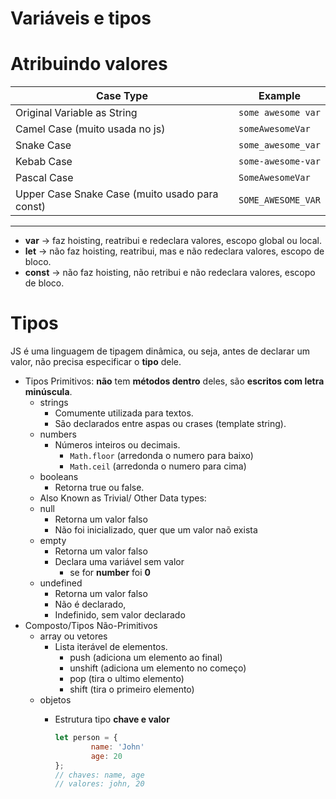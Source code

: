# Variáveis e tipos

# Atribuindo valores

| Case Type | Example |
| --- | --- |
| Original Variable as String | `some awesome var` |
| Camel Case (muito usada no js) | `someAwesomeVar` |
| Snake Case | `some_awesome_var` |
| Kebab Case | `some-awesome-var` |
| Pascal Case | `SomeAwesomeVar` |
| Upper Case Snake Case (muito usado para const) | `SOME_AWESOME_VAR` |
---
- **var** → faz hoisting, reatribui e redeclara valores, escopo global ou local.
- **let** → não faz hoisting, reatribui, mas e não redeclara valores, escopo de bloco.
- **const** → não faz hoisting, não retribui e não redeclara valores, escopo de bloco.

# Tipos

JS é uma linguagem de tipagem dinâmica, ou seja, antes de declarar um valor, não precisa especificar o **tipo** dele.

- Tipos Primitivos: **não** tem **métodos dentro** deles, são **escritos com letra minúscula**.
    - strings
        - Comumente utilizada para textos.
        - São declarados entre aspas ou crases (template string).
    - numbers
        - Números inteiros ou decimais.
            - `Math.floor` (arredonda o numero para baixo)
            - `Math.ceil` (arredonda o numero para cima)
    - booleans
        - Retorna true ou false.
    - Also Known as Trivial/ Other Data types:
    - null
        - Retorna um valor falso
        - Não foi inicializado, quer que um valor naõ exista
    - empty
        - Retorna um valor falso
        - Declara uma variável sem valor
            - se for **number** foi **0**
    - undefined
        - Retorna um valor falso
        - Não é declarado,
        - Indefinido, sem valor declarado
- Composto/Tipos Não-Primitivos
    - array ou vetores
        - Lista iterável de elementos.
            - push (adiciona um elemento ao final)
            - unshift (adiciona um elemento no começo)
            - pop (tira o ultimo elemento)
            - shift (tira o primeiro elemento)
    - objetos
        - Estrutura tipo **chave e valor**
            
            ```jsx
            let person = {
            		name: 'John'
            		age: 20
            };
            // chaves: name, age
            // valores: john, 20
            ```